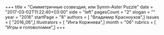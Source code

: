+++
title = "Симметричные созвездия, или Symm-Aster Puzzle"
date = "2017-03-02T11:22:40+03:00"
side = "left"
pagesCount = "2"
slogan = ""
year = "2016"
startPage = "8"
authors = [ "Владимир Красноухов",]
issues = [ "2016_06",]
illustrators = [ "Инга Коржнева",]
month = "06"
rubrics = [ "Игры и головоломки",]
+++
